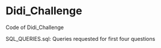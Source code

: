 # Didi_Challenge
Code of Didi_Challenge

SQL_QUERIES.sql: Queries requested for first four questions

